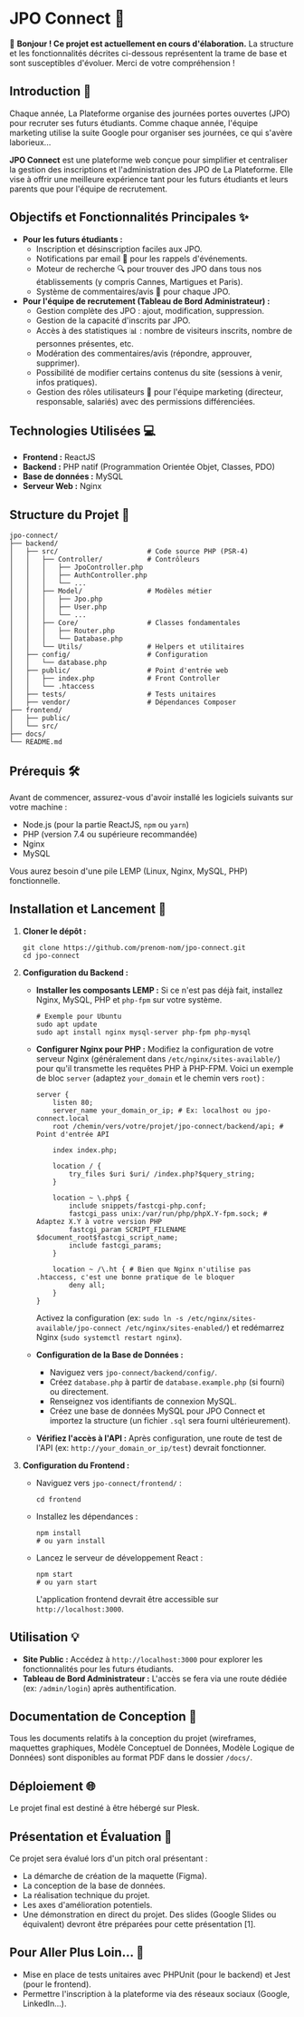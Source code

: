 # JPO Connect 🚀

👋 **Bonjour ! Ce projet est actuellement en cours d'élaboration.** La structure et les fonctionnalités décrites ci-dessous représentent la trame de base et sont susceptibles d'évoluer. Merci de votre compréhension !

## Introduction 🎯

Chaque année, La Plateforme organise des journées portes ouvertes (JPO) pour recruter ses futurs étudiants. Comme chaque année, l'équipe marketing utilise la suite Google pour organiser ses journées, ce qui s'avère laborieux...

**JPO Connect** est une plateforme web conçue pour simplifier et centraliser la gestion des inscriptions et l'administration des JPO de La Plateforme. Elle vise à offrir une meilleure expérience tant pour les futurs étudiants et leurs parents que pour l'équipe de recrutement.

## Objectifs et Fonctionnalités Principales ✨

- **Pour les futurs étudiants :**
  - Inscription et désinscription faciles aux JPO.
  - Notifications par email 📧 pour les rappels d'événements.
  - Moteur de recherche 🔍 pour trouver des JPO dans tous nos établissements (y compris Cannes, Martigues et Paris).
  - Système de commentaires/avis 💬 pour chaque JPO.
- **Pour l'équipe de recrutement (Tableau de Bord Administrateur) :**
  - Gestion complète des JPO : ajout, modification, suppression.
  - Gestion de la capacité d'inscrits par JPO.
  - Accès à des statistiques 📊 : nombre de visiteurs inscrits, nombre de personnes présentes, etc.
  - Modération des commentaires/avis (répondre, approuver, supprimer).
  - Possibilité de modifier certains contenus du site (sessions à venir, infos pratiques).
  - Gestion des rôles utilisateurs 👥 pour l'équipe marketing (directeur, responsable, salariés) avec des permissions différenciées.

## Technologies Utilisées 💻

- **Frontend :** ReactJS
- **Backend :** PHP natif (Programmation Orientée Objet, Classes, PDO)
- **Base de données :** MySQL
- **Serveur Web :** Nginx

## Structure du Projet 📁

```
jpo-connect/
├── backend/
│   ├── src/                      # Code source PHP (PSR-4)
│   │   ├── Controller/           # Contrôleurs
│   │   │   ├── JpoController.php
│   │   │   ├── AuthController.php
│   │   │   └── ...
│   │   ├── Model/                # Modèles métier
│   │   │   ├── Jpo.php
│   │   │   ├── User.php
│   │   │   └── ...
│   │   ├── Core/                 # Classes fondamentales
│   │   │   ├── Router.php
│   │   │   └── Database.php
│   │   └── Utils/                # Helpers et utilitaires
│   ├── config/                   # Configuration
│   │   └── database.php
│   ├── public/                   # Point d'entrée web
│   │   ├── index.php             # Front Controller
│   │   └── .htaccess
│   ├── tests/                    # Tests unitaires
│   ├── vendor/                   # Dépendances Composer
├── frontend/
│   ├── public/
│   └── src/
├── docs/
└── README.md

```

## Prérequis 🛠️

Avant de commencer, assurez-vous d'avoir installé les logiciels suivants sur votre machine :

- Node.js (pour la partie ReactJS, `npm` ou `yarn`)
- PHP (version 7.4 ou supérieure recommandée)
- Nginx
- MySQL

Vous aurez besoin d'une pile LEMP (Linux, Nginx, MySQL, PHP) fonctionnelle.

## Installation et Lancement 🚀

1.  **Cloner le dépôt :**

    ```
    git clone https://github.com/prenom-nom/jpo-connect.git
    cd jpo-connect
    ```

2.  **Configuration du Backend :**

    - **Installer les composants LEMP :** Si ce n'est pas déjà fait, installez Nginx, MySQL, PHP et `php-fpm` sur votre système.
      ```
      # Exemple pour Ubuntu
      sudo apt update
      sudo apt install nginx mysql-server php-fpm php-mysql
      ```
    - **Configurer Nginx pour PHP :** Modifiez la configuration de votre serveur Nginx (généralement dans `/etc/nginx/sites-available/`) pour qu'il transmette les requêtes PHP à PHP-FPM. Voici un exemple de bloc `server` (adaptez `your_domain` et le chemin vers `root`) :

      ```
      server {
          listen 80;
          server_name your_domain_or_ip; # Ex: localhost ou jpo-connect.local
          root /chemin/vers/votre/projet/jpo-connect/backend/api; # Point d'entrée API

          index index.php;

          location / {
              try_files $uri $uri/ /index.php?$query_string;
          }

          location ~ \.php$ {
              include snippets/fastcgi-php.conf;
              fastcgi_pass unix:/var/run/php/phpX.Y-fpm.sock; # Adaptez X.Y à votre version PHP
              fastcgi_param SCRIPT_FILENAME $document_root$fastcgi_script_name;
              include fastcgi_params;
          }

          location ~ /\.ht { # Bien que Nginx n'utilise pas .htaccess, c'est une bonne pratique de le bloquer
              deny all;
          }
      }
      ```

      Activez la configuration (ex: `sudo ln -s /etc/nginx/sites-available/jpo-connect /etc/nginx/sites-enabled/`) et redémarrez Nginx (`sudo systemctl restart nginx`).

    - **Configuration de la Base de Données :**
      - Naviguez vers `jpo-connect/backend/config/`.
      - Créez `database.php` à partir de `database.example.php` (si fourni) ou directement.
      - Renseignez vos identifiants de connexion MySQL.
      - Créez une base de données MySQL pour JPO Connect et importez la structure (un fichier `.sql` sera fourni ultérieurement).
    - **Vérifiez l'accès à l'API :** Après configuration, une route de test de l'API (ex: `http://your_domain_or_ip/test`) devrait fonctionner.

3.  **Configuration du Frontend :**
    - Naviguez vers `jpo-connect/frontend/` :
      ```
      cd frontend
      ```
    - Installez les dépendances :
      ```
      npm install
      # ou yarn install
      ```
    - Lancez le serveur de développement React :
      ```
      npm start
      # ou yarn start
      ```
      L'application frontend devrait être accessible sur `http://localhost:3000`.

## Utilisation 💡

- **Site Public :** Accédez à `http://localhost:3000` pour explorer les fonctionnalités pour les futurs étudiants.
- **Tableau de Bord Administrateur :** L'accès se fera via une route dédiée (ex: `/admin/login`) après authentification.

## Documentation de Conception 📝

Tous les documents relatifs à la conception du projet (wireframes, maquettes graphiques, Modèle Conceptuel de Données, Modèle Logique de Données) sont disponibles au format PDF dans le dossier `/docs/`.

## Déploiement 🌐

Le projet final est destiné à être hébergé sur Plesk.

## Présentation et Évaluation 🎤

Ce projet sera évalué lors d'un pitch oral présentant :

- La démarche de création de la maquette (Figma).
- La conception de la base de données.
- La réalisation technique du projet.
- Les axes d'amélioration potentiels.
- Une démonstration en direct du projet.
  Des slides (Google Slides ou équivalent) devront être préparées pour cette présentation [1].

## Pour Aller Plus Loin... 🌟

- Mise en place de tests unitaires avec PHPUnit (pour le backend) et Jest (pour le frontend).
- Permettre l'inscription à la plateforme via des réseaux sociaux (Google, LinkedIn...).
